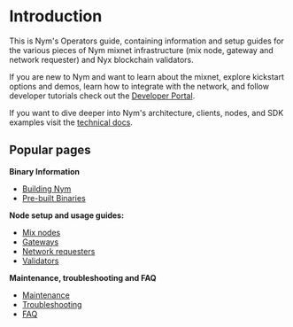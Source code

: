 # Introduction

This is Nym's Operators guide, containing information and setup guides for the various pieces of Nym mixnet infrastructure (mix node, gateway and network requester) and Nyx blockchain validators.

If you are new to Nym and want to learn about the mixnet, explore kickstart options and demos, learn how to integrate with the network, and follow developer tutorials check out the [Developer Portal](https://nymtech.net/developers/).

If you want to dive deeper into Nym's architecture, clients, nodes, and SDK examples visit the [technical docs](https://nymtech.net/docs/).


## Popular pages
**Binary Information**
* [Building Nym](binaries/building-nym.md)
* [Pre-built Binaries](binaries/pre-built-binaries.md)

**Node setup and usage guides:**
* [Mix nodes](nodes/mix-node-setup.md)
* [Gateways](nodes/gateway-setup.md)
* [Network requesters](nodes/network-requester-setup.md)
* [Validators](nodes/validator-setup.md)

**Maintenance, troubleshooting and FAQ**
* [Maintenance](nodes/maintenance.md)
* [Troubleshooting](nodes/troubleshooting.md)
* [FAQ](faq/mixnodes-faq.md)

